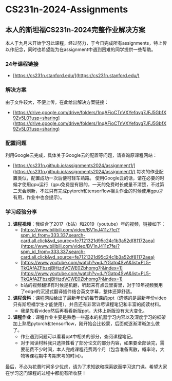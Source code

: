 # CS231n-2024-Assignments

## 本人的斯坦福CS231n-2024完整作业解决方案

本人于九月末开始学习此课程，经过努力，于今日完成所有assignments，特上传以作纪念，同时也希望能为在assignment中遇到困难的同学提供一些帮助。

### 24年课程链接
- [https://cs231n.stanford.edu/](https://cs231n.stanford.edu/)

### 解决方案
由于文件较大，不便上传，在此给出解决方案链接：
- [https://drive.google.com/drive/folders/1nqAFioCTnVXYefqvg7JFJ5GbfX9Zv5L0?usp=sharing](https://drive.google.com/drive/folders/1nqAFioCTnVXYefqvg7JFJ5GbfX9Zv5L0?usp=sharing)

### 配置问题
利用Google云完成，具体关于Google云的配置等问题，请查询原课程网站：
- [https://cs231n.github.io/assignments2024/assignment1/](https://cs231n.github.io/assignments2024/assignment1/)
每次的作业配置类似，配置成功一次后便可轻车熟路。
使用Google云的话，请在必要的时候才使用gpu运行（gpu免费是有限的，一天的免费时长或量不清楚，不过第二天会刷新，不过只有完成pytorch和tensorflow相关作业的时候使用gpu才有用，作业中也会提示）。

### 学习经验分享
1. **课程视频**：我结合了2017（b站）和2019（youtube）年的视频，链接如下：
    - [https://www.bilibili.com/video/BV1nJ411z7fe/?spm_id_from=333.337.search-card.all.click&vd_source=fe7121321d95c24c1b3a52df81172aea](https://www.bilibili.com/video/BV1nJ411z7fe/?spm_id_from=333.337.search-card.all.click&vd_source=fe7121321d95c24c1b3a52df81172aea)
    - [https://www.youtube.com/watch?v=dJYGatp4SvA&list=PL5-TkQAfAZFbzxjBHtzdVCWE0Zbhomg7r&index=1](https://www.youtube.com/watch?v=dJYGatp4SvA&list=PL5-TkQAfAZFbzxjBHtzdVCWE0Zbhomg7r&index=1)
    - b站的视频翻译有时候是机翻，听起来有点云里雾里，对于19年视频我用了edge的沉浸式翻译插件结合英文字幕，整体还算舒适。
2. **课程资料**：课程网站给出了最新年份的每节课的ppt（遗憾的是最新年份video只有斯坦福学生才能使用），并且还有非常详尽课程笔记和丰富的阅读材料。
    - 我是先看video然后再看看新版ppt，大体上新版没有太大变化。
3. **课程作业**：课程作业主要是熟悉一些基本的机器学习内容以及深度学习的框架加上熟悉pytorch和tensorflow，刚开始会比较蒙，后面就逐渐清晰怎么做了。
    - 作业遇到问题可以看看ppt中相关的部分，查阅课程笔记。
    - 对于阅读材料我只选择性看了部分论文的部分内容，如果要全部读完，需要花费不少时间，本人完成课程花费两个月（包含准备离散，概率论，大物等课程期中考期末考的时间）。

最后，不必为花费时间多少忧虑，请为了求知欲和探索欲而学习这门课。希望大家在学习这门课程的过程中都能有所收获！
